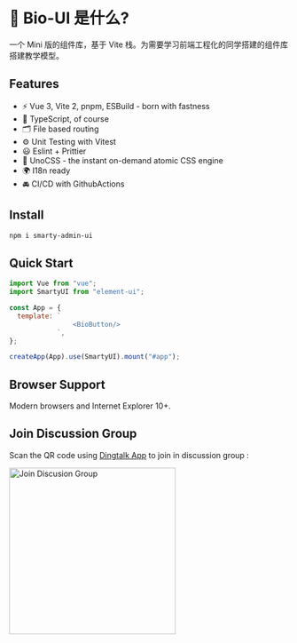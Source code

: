 # 🔨 Bio-UI 是什么?

一个 Mini 版的组件库，基于 Vite 栈。为需要学习前端工程化的同学搭建的组件库搭建教学模型。

## Features

- ⚡️ Vue 3, Vite 2, pnpm, ESBuild - born with fastness
- 🦾 TypeScript, of course
- 🗂 File based routing
- ⚙️ Unit Testing with Vitest
- 😃 Eslint + Prittier
- 🎨 UnoCSS - the instant on-demand atomic CSS engine
- 🌍 I18n ready
- 🚘 CI/CD with GithubActions

## Install

```bash
npm i smarty-admin-ui
```

## Quick Start

```js
import Vue from "vue";
import SmartyUI from "element-ui";

const App = {
  template: `
                <BioButton/>
            `,
};

createApp(App).use(SmartyUI).mount("#app");
```

## Browser Support

Modern browsers and Internet Explorer 10+.

## Join Discussion Group

Scan the QR code using [Dingtalk App](https://www.dingtalk.com/) to join in discussion group :

<img alt="Join Discusion Group" src="https://github.com/smarty-team/smarty-admin/blob/main/assets/dingding.jpeg" width="300">
